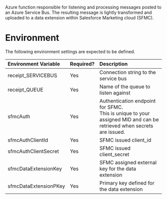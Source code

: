 Azure function responsible for listening and processing messages posted to an Azure Service Bus. The resulting message is lightly transformed and uploaded to a data extension within Salesforce Marketing cloud (SFMC).

# Environment
The following environment settings are expected to be defined.

|Environment Variable |Required?  |Description   |
|:--------------------|:--------------------|:--------------------|
|receipt_SERVICEBUS|Yes|Connection string to the service bus|
|receipt_QUEUE|Yes|Name of the queue to listen against|
|sfmcAuth|Yes|Authentication endpoint for SFMC. <br>This is unique to your assigned MID and can be retrieved when secrets are issued.|
|sfmcAuthClientId|Yes|SFMC issued client_id|
|sfmcAuthClientSecret|Yes|SFMC issued client_secret|
|sfmcDataExtensionKey|Yes|SFMC assigned external key for the data extension|
|sfmcDataExtensionPKey|Yes|Primary key defined for the data extension|
